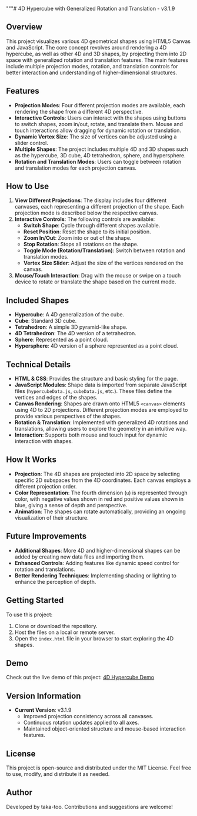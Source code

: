 """# 4D Hypercube with Generalized Rotation and Translation - v3.1.9

## Overview
This project visualizes various 4D geometrical shapes using HTML5 Canvas and JavaScript. The core concept revolves around rendering a 4D hypercube, as well as other 4D and 3D shapes, by projecting them into 2D space with generalized rotation and translation features. The main features include multiple projection modes, rotation, and translation controls for better interaction and understanding of higher-dimensional structures.

## Features
- **Projection Modes**: Four different projection modes are available, each rendering the shape from a different 4D perspective.
- **Interactive Controls**: Users can interact with the shapes using buttons to switch shapes, zoom in/out, rotate, and translate them. Mouse and touch interactions allow dragging for dynamic rotation or translation.
- **Dynamic Vertex Size**: The size of vertices can be adjusted using a slider control.
- **Multiple Shapes**: The project includes multiple 4D and 3D shapes such as the hypercube, 3D cube, 4D tetrahedron, sphere, and hypersphere.
- **Rotation and Translation Modes**: Users can toggle between rotation and translation modes for each projection canvas.

## How to Use
1. **View Different Projections**: The display includes four different canvases, each representing a different projection of the shape. Each projection mode is described below the respective canvas.
2. **Interactive Controls**: The following controls are available:
   - **Switch Shape**: Cycle through different shapes available.
   - **Reset Position**: Reset the shape to its initial position.
   - **Zoom In/Out**: Zoom into or out of the shape.
   - **Stop Rotation**: Stops all rotations on the shape.
   - **Toggle Mode (Rotation/Translation)**: Switch between rotation and translation modes.
   - **Vertex Size Slider**: Adjust the size of the vertices rendered on the canvas.
3. **Mouse/Touch Interaction**: Drag with the mouse or swipe on a touch device to rotate or translate the shape based on the current mode.

## Included Shapes
- **Hypercube**: A 4D generalization of the cube.
- **Cube**: Standard 3D cube.
- **Tetrahedron**: A simple 3D pyramid-like shape.
- **4D Tetrahedron**: The 4D version of a tetrahedron.
- **Sphere**: Represented as a point cloud.
- **Hypersphere**: 4D version of a sphere represented as a point cloud.

## Technical Details
- **HTML & CSS**: Provides the structure and basic styling for the page.
- **JavaScript Modules**: Shape data is imported from separate JavaScript files (`hypercubeData.js`, `cubeData.js`, etc.). These files define the vertices and edges of the shapes.
- **Canvas Rendering**: Shapes are drawn onto HTML5 `<canvas>` elements using 4D to 2D projections. Different projection modes are employed to provide various perspectives of the shapes.
- **Rotation & Translation**: Implemented with generalized 4D rotations and translations, allowing users to explore the geometry in an intuitive way.
- **Interaction**: Supports both mouse and touch input for dynamic interaction with shapes.

## How It Works
- **Projection**: The 4D shapes are projected into 2D space by selecting specific 2D subspaces from the 4D coordinates. Each canvas employs a different projection order.
- **Color Representation**: The fourth dimension (`u`) is represented through color, with negative values shown in red and positive values shown in blue, giving a sense of depth and perspective.
- **Animation**: The shapes can rotate automatically, providing an ongoing visualization of their structure.

## Future Improvements
- **Additional Shapes**: More 4D and higher-dimensional shapes can be added by creating new data files and importing them.
- **Enhanced Controls**: Adding features like dynamic speed control for rotation and translations.
- **Better Rendering Techniques**: Implementing shading or lighting to enhance the perception of depth.

## Getting Started
To use this project:
1. Clone or download the repository.
2. Host the files on a local or remote server.
3. Open the `index.html` file in your browser to start exploring the 4D shapes.

## Demo
Check out the live demo of this project: [4D Hypercube Demo](https://taka-too.github.io/4D-Hypercube-demo/)

## Version Information
- **Current Version**: v3.1.9
  - Improved projection consistency across all canvases.
  - Continuous rotation updates applied to all axes.
  - Maintained object-oriented structure and mouse-based interaction features.

## License
This project is open-source and distributed under the MIT License. Feel free to use, modify, and distribute it as needed.

## Author
Developed by taka-too. Contributions and suggestions are welcome!
